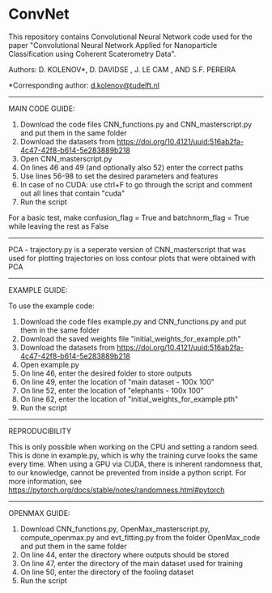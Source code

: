 # ConvNet
This repository contains Convolutional Neural Network code used for the paper "Convolutional Neural Network Applied for Nanoparticle Classification using Coherent Scaterometry Data". 

Authors: D. KOLENOV*, D. DAVIDSE , J. LE CAM , AND S.F. PEREIRA

*Corresponding author: d.kolenov@tudelft.nl

----------------------------------------------------------------------------------------------------------------------------------

MAIN CODE GUIDE:

1. Download the code files CNN_functions.py and CNN_masterscript.py and put them in the same folder
2. Download the datasets from https://doi.org/10.4121/uuid:516ab2fa-4c47-42f8-b614-5e283889b218
3. Open CNN_masterscript.py
2. On lines 46 and 49 (and optionally also 52) enter the correct paths
3. Use lines 56-98 to set the desired parameters and features
4. In case of no CUDA: use ctrl+F to go through the script and comment out all lines that contain "cuda"
5. Run the script

For a basic test, make confusion_flag = True and batchnorm_flag = True while leaving the rest as False

----------------------------------------------------------------------------------------------------------------------------------

PCA - trajectory.py is a seperate version of CNN_masterscript that was used for plotting trajectories on loss contour plots that were obtained with PCA

----------------------------------------------------------------------------------------------------------------------------------

EXAMPLE GUIDE:

To use the example code:

1. Download the code files example.py and CNN_functions.py and put them in the same folder
2. Download the saved weights file "initial_weights_for_example.pth"
3. Download the datasets  from https://doi.org/10.4121/uuid:516ab2fa-4c47-42f8-b614-5e283889b218
4. Open example.py
5. On line 46, enter the desired folder to store outputs
6. On line 49, enter the location of "main dataset - 100x 100"
7. On line 52, enter the location of "elephants - 100x 100"
8. On line 62, enter the location of "initial_weights_for_example.pth"
9. Run the script

----------------------------------------------------------------------------------------------------------------------------------

REPRODUCIBILITY

This is only possible when working on the CPU and setting a random seed. This is done in example.py, which is why the training curve looks the same every time. When using a GPU via CUDA, there is inherent randomness that, to our knowledge, cannot be prevented from inside a python script. For more information, see https://pytorch.org/docs/stable/notes/randomness.html#pytorch

----------------------------------------------------------------------------------------------------------------------------------

OPENMAX GUIDE:

1. Download CNN_functions.py, OpenMax_masterscript.py, compute_openmax.py and evt_fitting.py from the folder OpenMax_code and put them in the same folder
2. On line 44, enter the directory where outputs should be stored
3. On line 47, enter the directory of the main dataset used for training
4. On line 50, enter the directory of the fooling dataset
5. Run the script
